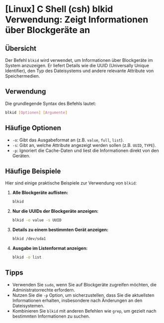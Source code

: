 # [Linux] C Shell (csh) blkid Verwendung: Zeigt Informationen über Blockgeräte an

## Übersicht
Der Befehl `blkid` wird verwendet, um Informationen über Blockgeräte im System anzuzeigen. Er liefert Details wie die UUID (Universally Unique Identifier), den Typ des Dateisystems und andere relevante Attribute von Speichermedien.

## Verwendung
Die grundlegende Syntax des Befehls lautet:

```bash
blkid [Optionen] [Argumente]
```

## Häufige Optionen
- `-o`: Gibt das Ausgabeformat an (z.B. `value`, `full`, `list`).
- `-s`: Gibt an, welche Attribute angezeigt werden sollen (z.B. `UUID`, `TYPE`).
- `-p`: Ignoriert die Cache-Daten und liest die Informationen direkt von den Geräten.

## Häufige Beispiele
Hier sind einige praktische Beispiele zur Verwendung von `blkid`:

1. **Alle Blockgeräte auflisten:**
   ```bash
   blkid
   ```

2. **Nur die UUIDs der Blockgeräte anzeigen:**
   ```bash
   blkid -o value -s UUID
   ```

3. **Details zu einem bestimmten Gerät anzeigen:**
   ```bash
   blkid /dev/sda1
   ```

4. **Ausgabe im Listenformat anzeigen:**
   ```bash
   blkid -o list
   ```

## Tipps
- Verwenden Sie `sudo`, wenn Sie auf Blockgeräte zugreifen möchten, die Administratorrechte erfordern.
- Nutzen Sie die `-p` Option, um sicherzustellen, dass Sie die aktuellsten Informationen erhalten, insbesondere nach Änderungen an den Dateisystemen.
- Kombinieren Sie `blkid` mit anderen Befehlen wie `grep`, um gezielt nach bestimmten Informationen zu suchen.
